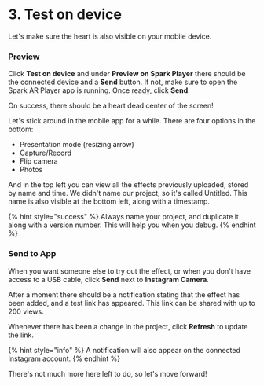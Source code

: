 # 3. Test on device

Let's make sure the heart is also visible on your mobile device. 

### Preview

Click **Test on device** and under **Preview on Spark Player** there should be the connected device and a **Send** button. If not, make sure to open the Spark AR Player app is running. Once ready, click **Send**.

On success, there should be a heart dead center of the screen! 

Let's stick around in the mobile app for a while. There are four options in the bottom:

* Presentation mode \(resizing arrow\)
* Capture/Record
* Flip camera
* Photos

And in the top left you can view all the effects previously uploaded, stored by name and time. We didn't name our project, so it's called Untitled. This name is also visible at the bottom left, along with a timestamp.

{% hint style="success" %}
Always name your project, and duplicate it along with a version number. This will help you when you debug.
{% endhint %}

### Send to App

When you want someone else to try out the effect, or when you don't have access to a USB cable, click **Send** next to **Instagram Camera**.

After a moment there should be a notification stating that the effect has been added, and a test link has appeared. This link can be shared with up to 200 views.

Whenever there has been a change in the project, click **Refresh** to update the link.

{% hint style="info" %}
A notification will also appear on the connected Instagram account.
{% endhint %}

There's not much more here left to do, so let's move forward!

